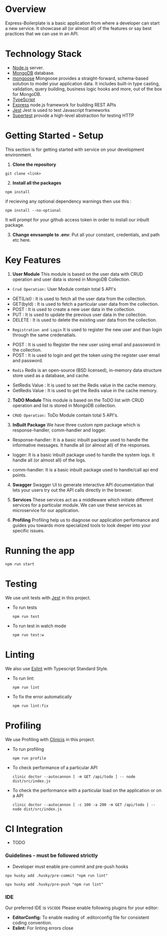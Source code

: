 # Overview

Express-Boilerplate is a basic application from where a developer can start a new service. It showcase all (or almost all) of the features or say best practices that we can use in an API.

# Technology Stack
 * [Node.js](https://nodejs.org) server.
 * [MongoDB](https://docs.mongodb.com/) database.
 * [mongoose](http://mongoosejs.com/) Mongoose provides a straight-forward, schema-based solution to model your application data. It includes built-in type casting, validation, query building, business logic hooks and more, out of the box for MongoDB.
 * [TypeScript](https://www.typescriptlang.org/docs/home.html)
 * [Express](https://expressjs.com/) node.js framework for building REST APIs
 * [Jest](https://jestjs.io/docs/en/getting-started) Jest is used to test Javascript frameworks
 * [Supertest](https://www.npmjs.com/package/supertest) provide a high-level abstraction for testing HTTP

# Getting Started - Setup
This section is for getting started with service on your development environment.

1. **Clone the repository**
  ```
  git clone <link>
  ```
2. **Install all the packages**
  ```
  npm install
   ``` 
   if recieving any optional dependency warnings then use this :

   ```
  npm install --no-optional
   ```

  It will prompt for your github access token in order to install our inbuilt package.
  
3. **Change  envsample to .env**: Put all your constant, credentials, and path etc here.

# Key Features

1. **User Module** This module is based on the user data with CRUD operation and user data is stored in MongoDB Collection.
  * `Crud Operation:` User Module contain total 5 API's 
  - GET(List) : It is used to fetch all the user data from the collection.
  - GET(byId) : It is used to fetch a particular user data from the collection.
  - POST : It is used to create a new user data in the collection.
  - PUT : It is used to update the previous user data in the collection.
  - DELETE : It is used to delete the existing user data from the collection.
  * `Registration and Login` It is used to register the new user and than login through the same credenatials.
  - POST : It is used to Register the new user using email and passoword in the collection.
  - POST : It is used to login and get the token using the register user email and password.
  * `Redis` Redis is an open-source (BSD licensed), in-memory data structure store used as a database, and cache.
  - SetRedis Value : It is used to set the Redis value in the cache memory.
  - GetRedis Value : It is used to get the Redis value in the cache memory.

2. **ToDO Module** This module is based on the ToDO list with CRUD operation and list is stored in MongoDB collection.  
  * `CRUD Operation:` ToDo Module contain total 5 API's.

3. **InBuilt Package** We have three custom npm package which is response-handler, comm-handler and logger.

  - Response-handler: It is a basic inbuilt package used to handle the informative messages. It handle all (or almost all) of the responses. 

  - logger: It is a basic inbuilt package used to handle the system logs. It handle all (or almost all) of the logs.
  
  - comm-handler: It is a basic inbuilt package used to handle/call api end points.  

4. **Swagger** Swagger UI to generate interactive API documentation that lets your users try out the API calls directly in the browser.

5. **Services**  These services act as a middleware which initiate different services for a particular module. We can use these services as microservice for our application.

6. **Profiling** Profiling help us to diagnose our application performance and guides you towards more specialized tools to look deeper into your specific issues.

# Running the app
 ```
 npm run start
  ```
# Testing
We use unit tests with [Jest](https://github.com/facebook/jest) in this project.

- To run tests
  ```
  npm run test
  ```
- To run test in watch mode
  ```
  npm run test:w
  ```  
# Linting
We also use [Eslint](https://github.com/eslint/eslint) with Typescript Standard Style.
- To run lint:
  ```
  npm run lint
  ```
- To fix the error automatically
  ```
  npm run lint:fix
  ```
# Profiling
We use Profiling with [Clinicjs](https://clinicjs.org/documentation/) in this project.
- To run profiling
    ```
    npm run profile
    ```
- To check performance of a particular API
    ```
    clinic doctor --autocannon [ -m GET /api/todo ] -- node dist/src/index.js
    ```
- To check the performance with a particular load on the application or on a API
    ```
    clinic doctor --autocannon [ -c 100 -a 200 -m GET /api/todo ] -- node dist/src/index.js
    ```

# CI Integration
  - TODO

### Guidelines - must be followed strictly
  - Developer must enable pre-commit and pre-push hooks
  ```
  npx husky add .husky/pre-commit "npm run lint"
  ```
  ```
  npx husky add .husky/pre-push "npm run lint"
  ```
### IDE
Our preferred IDE is `VSCODE`
Please enable following plugins for your editor:
- **EditorConfig:** To enable reading of .editorconfig file for consistent coding convention.
- **Eslint:** For linting errors
close
